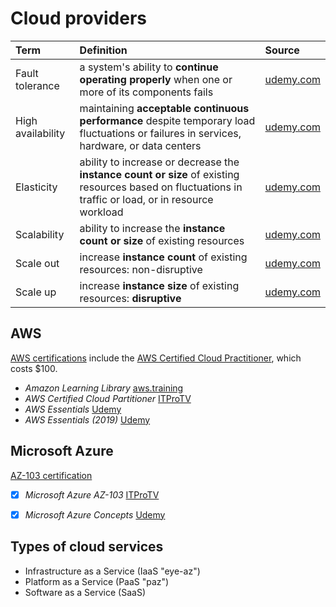 # Cloud providers

Term              | Definition  | Source
:---              | :---        | :---
Fault tolerance   | a system's ability to __continue operating properly__ when one or more of its components fails | [udemy.com](https://www.udemy.com/linux-academy-microsoft-azure-concepts/)
High availability | maintaining __acceptable continuous performance__ despite temporary load fluctuations or failures in services, hardware, or data centers | [udemy.com](https://www.udemy.com/linux-academy-microsoft-azure-concepts/)
Elasticity        | ability to increase or decrease the __instance count or size__ of existing resources based on fluctuations in traffic or load, or in resource workload | [udemy.com](https://www.udemy.com/linux-academy-microsoft-azure-concepts/)
Scalability       | ability to increase the __instance count or size__ of existing resources | [udemy.com](https://www.udemy.com/linux-academy-microsoft-azure-concepts/)
Scale out         | increase __instance count__ of existing resources: non-disruptive | [udemy.com](https://www.udemy.com/linux-academy-microsoft-azure-concepts/)
Scale up          | increase __instance size__ of existing resources: __disruptive__ | [udemy.com](https://www.udemy.com/linux-academy-microsoft-azure-concepts/)

## AWS
[AWS certifications](https://aws.amazon.com/certification/) include the [AWS Certified Cloud Practitioner](https://aws.amazon.com/certification/certified-cloud-practitioner/), which costs $100. 
  - _Amazon Learning Library_ [aws.training](https://www.aws.training/LearningLibrary?filters=digital%3A1&filters=language%3A1&filters=classification%3A6&search=&tab=view_all)
  - _AWS Certified Cloud Partitioner_ [ITProTV](https://app.itpro.tv/course-library/aws-certified-cloud-practitioner/overview-certified-cloud-practitioner/)
  - _AWS Essentials_ [Udemy](https://www.udemy.com/share/1001akBEASdltbQ3w=/)
  - _AWS Essentials (2019)_ [Udemy](https://www.udemy.com/share/100U3EBEASdltbQ3w=/)

## Microsoft Azure
[AZ-103 certification](https://www.microsoft.com/en-us/learning/exam-az-103.aspx)
  - [x] _Microsoft Azure AZ-103_ [ITProTV](https://app.itpro.tv/course-library/microsoft-az103/manage-subscriptions-az103/)
  - [x] _Microsoft Azure Concepts_ [Udemy](https://www.udemy.com/linux-academy-microsoft-azure-concepts/)

 
## Types of cloud services
  - Infrastructure as a Service (IaaS "eye-az")
  - Platform as a Service (PaaS "paz")
  - Software as a Service (SaaS)
